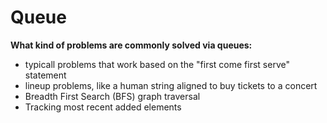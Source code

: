 # Queue

**What kind of problems are commonly solved via queues:**

- typicall problems that work based on the "first come first serve" statement
- lineup problems, like a human string aligned to buy tickets to a concert
- Breadth First Search (BFS) graph traversal
- Tracking most recent added elements


